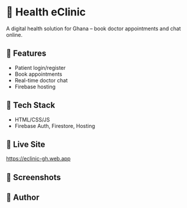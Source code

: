 #  🌿 Health eClinic 
A digital health solution for Ghana – book doctor appointments and chat online.

## 🚀 Features
- Patient login/register
- Book appointments
- Real-time doctor chat
- Firebase hosting

## 📁 Tech Stack
- HTML/CSS/JS
- Firebase Auth, Firestore, Hosting

## 🔗 Live Site
https://eclinic-gh.web.app

## 📸 Screenshots


## 🧠 Author





